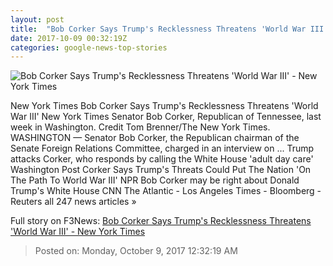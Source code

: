 ```yaml
---
layout: post
title:  "Bob Corker Says Trump's Recklessness Threatens 'World War III' - New York Times"
date: 2017-10-09 00:32:19Z
categories: google-news-top-stories
---
```


![Bob Corker Says Trump's Recklessness Threatens 'World War III' - New York Times](https://static01.nyt.com/images/2017/10/08/us/politics/09dc-corker2/09dc-corker2-facebookJumbo.jpg)

New York Times Bob Corker Says Trump's Recklessness Threatens 'World War III' New York Times Senator Bob Corker, Republican of Tennessee, last week in Washington. Credit Tom Brenner/The New York Times. WASHINGTON — Senator Bob Corker, the Republican chairman of the Senate Foreign Relations Committee, charged in an interview on ... Trump attacks Corker, who responds by calling the White House 'adult day care' Washington Post Corker Says Trump's Threats Could Put The Nation 'On The Path To World War III' NPR Bob Corker may be right about Donald Trump's White House CNN The Atlantic - Los Angeles Times - Bloomberg - Reuters all 247 news articles »


Full story on F3News: [Bob Corker Says Trump's Recklessness Threatens 'World War III' - New York Times](http://www.f3nws.com/n/HfzBuG)

> Posted on: Monday, October 9, 2017 12:32:19 AM
